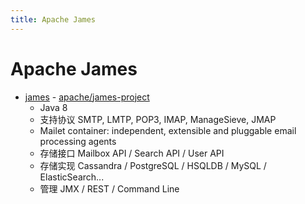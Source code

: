 ```yaml
---
title: Apache James
---
```


# Apache James

- [james](https://james.apache.org/) - [apache/james-project](https://github.com/apache/james-project)
  - Java 8
  - 支持协议 SMTP, LMTP, POP3, IMAP, ManageSieve, JMAP
  - Mailet container: independent, extensible and pluggable email processing agents
  - 存储接口 Mailbox API / Search API / User API
  - 存储实现 Cassandra / PostgreSQL / HSQLDB / MySQL / ElasticSearch...
  - 管理 JMX / REST / Command Line
